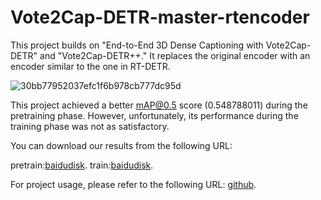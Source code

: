 # Vote2Cap-DETR-master-rtencoder
This project builds on "End-to-End 3D Dense Captioning with Vote2Cap-DETR" and "Vote2Cap-DETR++." It replaces the original encoder with an encoder similar to the one in RT-DETR.

![30bb77952037efc1f6b978cb777dc95d](https://github.com/user-attachments/assets/ab68423e-9197-4bdb-a7be-dae6a6563fdb)


This project achieved a better mAP@0.5 score (0.548788011) during the pretraining phase. However, unfortunately, its performance during the training phase was not as satisfactory.

You can download our results from the following URL: 

pretrain:[baidudisk](https://pan.baidu.com/s/1igjX_cAxPrjg_QBIR_ZR5Q?pwd=jxgg).
train:[baidudisk](https://pan.baidu.com/s/18kAV4zT_rif6OPrLLMcyxw?pwd=x8g3).

For project usage, please refer to the following URL: [github](https://github.com/YFMika/3D-DETR-Caption/edit/main/README.md).
